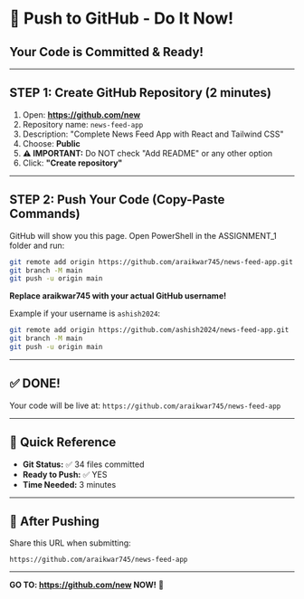 # 🚀 Push to GitHub - Do It Now!

## Your Code is Committed & Ready!

---

## STEP 1: Create GitHub Repository (2 minutes)

1. Open: **https://github.com/new**
2. Repository name: `news-feed-app`
3. Description: "Complete News Feed App with React and Tailwind CSS"
4. Choose: **Public**
5. **⚠️ IMPORTANT:** Do NOT check "Add README" or any other option
6. Click: **"Create repository"**

---

## STEP 2: Push Your Code (Copy-Paste Commands)

GitHub will show you this page. Open PowerShell in the ASSIGNMENT_1 folder and run:

```bash
git remote add origin https://github.com/araikwar745/news-feed-app.git
git branch -M main
git push -u origin main
```

**Replace araikwar745 with your actual GitHub username!**

Example if your username is `ashish2024`:
```bash
git remote add origin https://github.com/ashish2024/news-feed-app.git
git branch -M main
git push -u origin main
```

---

## ✅ DONE!

Your code will be live at: `https://github.com/araikwar745/news-feed-app`

---

## 📝 Quick Reference

- **Git Status:** ✅ 34 files committed
- **Ready to Push:** ✅ YES
- **Time Needed:** 3 minutes

---

## 🎯 After Pushing

Share this URL when submitting:
```
https://github.com/araikwar745/news-feed-app
```

---

**GO TO: https://github.com/new NOW!** 🚀

